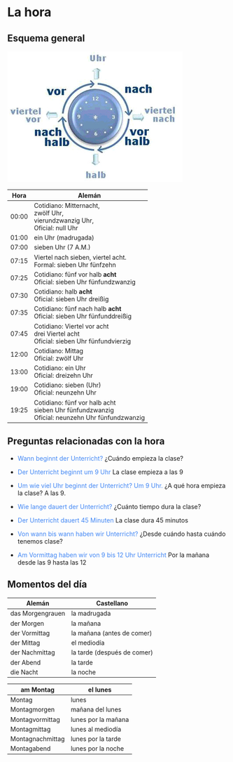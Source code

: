 # La hora

## Esquema general

![Las horas](./HorasAleman.jpg)

| Hora | Alemán |
| ----- | ----- |
| 00:00 | Cotidiano: Mitternacht, <br> zwölf Uhr, <br> vierundzwanzig Uhr, <br> Oficial: null Uhr |
| 01:00 | ein Uhr (madrugada) |
| 07:00 | sieben Uhr (7 A.M.) |
| 07:15 | Viertel nach sieben, viertel acht. <br> Formal: sieben Uhr fünfzehn |
| 07:25 | Cotidiano: fünf vor halb **acht** <br> Oficial: sieben Uhr fünfundzwanzig |
| 07:30 | Cotidiano: halb **acht** <br> Oficial: sieben Uhr dreißig |
| 07:35 | Cotidiano: fünf nach halb **acht** <br> Oficial: sieben Uhr fünfunddreißig |
| 07:45 | Cotidiano: Viertel vor acht <br> drei Viertel acht <br> Oficial: sieben Uhr fünfundvierzig |
| 12:00 | Cotidiano: Mittag <br> Oficial: zwölf Uhr |
| 13:00 | Cotidiano: ein Uhr <br> Oficial: dreizehn Uhr |
| 19:00 | Cotidiano: sieben (Uhr) <br> Oficial: neunzehn Uhr |
| 19:25 | Cotidiano: fünf vor halb acht <br> sieben Uhr fünfundzwanzig <br> Oficial: neunzehn Uhr fünfundzwanzig |



## Preguntas relacionadas con la hora
* <span style="color:#4287f5">Wann beginnt der Unterricht? </span>
¿Cuándo empieza la clase?

* <span style="color:#4287f5">Der Unterricht beginnt um 9 Uhr </span>
La clase empieza a las 9

* <span style="color:#4287f5">Um wie viel Uhr beginnt der Unterricht? Um 9 Uhr. </span>
¿A qué hora empieza la clase? A las 9.

* <span style="color:#4287f5">Wie lange dauert der Unterricht? </span>
¿Cuánto tiempo dura la clase?

* <span style="color:#4287f5">Der Unterricht dauert 45 Minuten </span>
La clase dura 45 minutos

* <span style="color:#4287f5">Von wann bis wann haben wir Unterricht? </span>
¿Desde cuándo hasta cuándo tenemos clase?

* <span style="color:#4287f5">Am Vormittag haben wir von 9 bis 12 Uhr Unterricht </span>
Por la mañana desde las 9 hasta las 12

## Momentos del día

| Alemán | Castellano |
| ----- | ----- |
| das Morgengrauen | la madrugada |
| der Morgen | la mañana |
| der Vormittag | la mañana (antes de comer) |
| der Mittag | el mediodía |
| der Nachmittag | la tarde (después de comer) |
| der Abend | la tarde|
| die Nacht | la noche|

| am Montag |	el lunes |
| ----- | ----- |
| Montag |	lunes |
| Montagmorgen	| mañana del lunes |
| Montagvormittag |	lunes por la mañana |
| Montagmittag |	lunes al mediodía |
| Montagnachmittag |	lunes por la tarde |
| Montagabend |	lunes por la noche |
